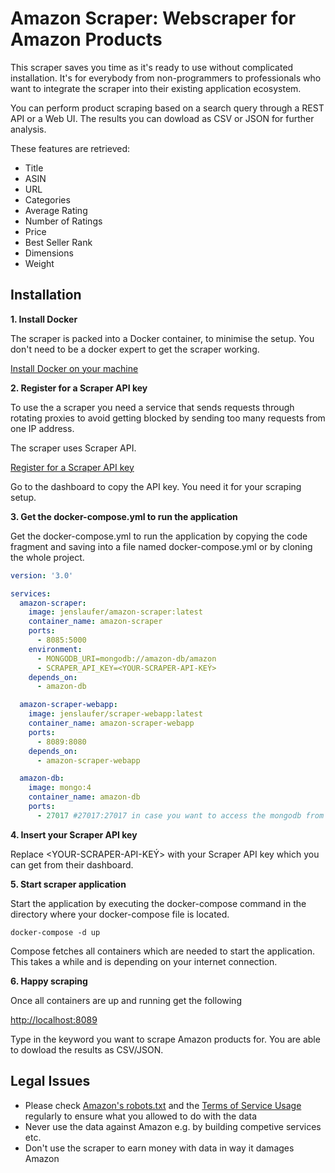 # Amazon Scraper: Webscraper for Amazon Products

This scraper saves you time as it's ready to use without complicated installation. It's for everybody from non-programmers to professionals who want to integrate the scraper into their existing application ecosystem.

You can perform product scraping based on a search query through a REST API or a Web UI. The results you can dowload as CSV or JSON for further analysis.

These features are retrieved:

- Title
- ASIN
- URL
- Categories
- Average Rating
- Number of Ratings
- Price
- Best Seller Rank
- Dimensions
- Weight

## Installation

**1. Install Docker**

The scraper is packed into a Docker container, to minimise the setup. You don't need to be a docker expert to get the scraper working.

[Install Docker on your machine](https://docs.docker.com/get-docker/)

**2. Register for a Scraper API key**

To use the a scraper you need a service that sends requests through rotating proxies to avoid getting blocked by sending too many requests from one IP address.

The scraper uses Scraper API.

[Register for a Scraper API key](https://www.scraperapi.com?fpr=scrapers)

Go to the dashboard to copy the API key. You need it for your scraping setup.

**3. Get the docker-compose.yml to run the application**

Get the docker-compose.yml to run the application by copying the code fragment and saving into a file named
docker-compose.yml or by cloning the whole project.

```yaml
version: '3.0'

services:
  amazon-scraper:
    image: jenslaufer/amazon-scraper:latest
    container_name: amazon-scraper
    ports:
      - 8085:5000
    environment:
      - MONGODB_URI=mongodb://amazon-db/amazon
      - SCRAPER_API_KEY=<YOUR-SCRAPER-API-KEÝ>
    depends_on:
      - amazon-db

  amazon-scraper-webapp:
    image: jenslaufer/scraper-webapp:latest
    container_name: amazon-scraper-webapp
    ports:
      - 8089:8080
    depends_on:
      - amazon-scraper-webapp

  amazon-db:
    image: mongo:4
    container_name: amazon-db
    ports:
      - 27017 #27017:27017 in case you want to access the mongodb from outsite
```

**4. Insert your Scraper API key**

Replace <YOUR-SCRAPER-API-KEÝ> with your Scraper API key which you can get from their dashboard.

**5. Start scraper application**

Start the application by executing the docker-compose command in the directory where your docker-compose file is located.

```shell
docker-compose -d up
```

Compose fetches all containers which are needed to start the application. This takes a while and is depending on your internet connection.

**6. Happy scraping**

Once all containers are up and running get the following

[http://localhost:8089](http://localhost:8089)

Type in the keyword you want to scrape Amazon products for. You are able to dowload the results as CSV/JSON.

## Legal Issues

- Please check [Amazon's robots.txt](https://www.amazon.com/robots.txt) and the [Terms of Service Usage](https://www.amazon.com/gp/help/customer/display.html?nodeId=202140280) regularly to ensure what you allowed to do with the data
- Never use the data against Amazon e.g. by building competive services etc.
- Don't use the scraper to earn money with data in way it damages Amazon
